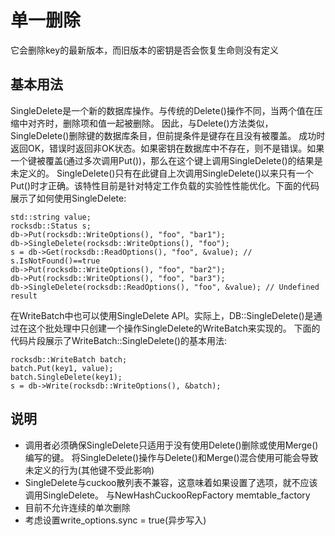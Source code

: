 # 单一删除

它会删除key的最新版本，而旧版本的密钥是否会恢复生命则没有定义

## 基本用法

SingleDelete是一个新的数据库操作。与传统的Delete()操作不同，当两个值在压缩中对齐时，删除项和值一起被删除。
因此，与Delete()方法类似，SingleDelete()删除键的数据库条目，但前提条件是键存在且没有被覆盖。
成功时返回OK，错误时返回非OK状态。如果密钥在数据库中不存在，则不是错误。如果一个键被覆盖(通过多次调用Put())，那么在这个键上调用SingleDelete()的结果是未定义的。
SingleDelete()只有在此键自上次调用SingleDelete()以来只有一个Put()时才正确。该特性目前是针对特定工作负载的实验性性能优化。下面的代码展示了如何使用SingleDelete:

    std::string value;
    rocksdb::Status s;
    db->Put(rocksdb::WriteOptions(), "foo", "bar1");
    db->SingleDelete(rocksdb::WriteOptions(), "foo");
    s = db->Get(rocksdb::ReadOptions(), "foo", &value); // s.IsNotFound()==true
    db->Put(rocksdb::WriteOptions(), "foo", "bar2");
    db->Put(rocksdb::WriteOptions(), "foo", "bar3");
    db->SingleDelete(rocksdb::ReadOptions(), "foo", &value); // Undefined result

在WriteBatch中也可以使用SingleDelete API。实际上，DB::SingleDelete()是通过在这个批处理中只创建一个操作SingleDelete的WriteBatch来实现的。
下面的代码片段展示了WriteBatch::SingleDelete()的基本用法:

    rocksdb::WriteBatch batch;
    batch.Put(key1, value);
    batch.SingleDelete(key1);
    s = db->Write(rocksdb::WriteOptions(), &batch);

## 说明

* 调用者必须确保SingleDelete只适用于没有使用Delete()删除或使用Merge()编写的键。
将SingleDelete()操作与Delete()和Merge()混合使用可能会导致未定义的行为(其他键不受此影响)
* SingleDelete与cuckoo散列表不兼容，这意味着如果设置了选项，就不应该调用SingleDelete。
与NewHashCuckooRepFactory memtable_factory
* 目前不允许连续的单次删除
* 考虑设置write_options.sync = true(异步写入)
